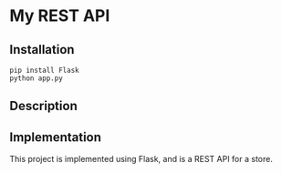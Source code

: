 # My REST API

## Installation

```
pip install Flask
python app.py
```

## Description

## Implementation

This project is implemented using Flask, and is a REST API for a store.

